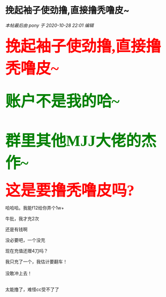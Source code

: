 # 挽起袖子使劲撸,直接撸秃噜皮~


<i class="pstatus"> 本帖最后由 pony 于 2020-10-28 22:01 编辑 </i><br />
<br />
<font face="宋体"><strong><font size="7"><font color="Red">挽起袖子使劲撸,直接撸秃噜皮~</font></font></strong></font><br />
<br />
<img id="aimg_hDk5p" onclick="zoom(this, this.src, 0, 0, 0)" class="zoom" src="https://01.urlnode.com/2020/10/28/_20201028215715.png" onmouseover="img_onmouseoverfunc(this)" onload="thumbImg(this)" border="0" alt="" /><br />
<br />
<font face="宋体"><strong><font size="7"><font color="Green">账户不是我的哈~<br />
<br />
群里其他MJJ大佬的杰作~</font></font></strong></font><br />
<br />
<font face="宋体"><font size="7"><strong><font color="Red">这是要撸秃噜皮吗?</font></strong></font></font>

哈哈哈。我能f12给你弄个1w+

牛批，我才充2次<img id="aimg_R7n86" onclick="zoom(this, this.src, 0, 0, 0)" class="zoom" src="https://cdn.jsdelivr.net/gh/hishis/forum-master/public/images/patch.gif" onmouseover="img_onmouseoverfunc(this)" onload="thumbImg(this)" border="0" alt="" />

还是有钱啊

没必要吧，一个没充

现在充值还赠4刀吗？

我只充了一个，我估计要翻车！<br />
<br />
没敢冲上去！<br />
<br />
<img src="static/image/smiley/default/lol.gif" smilieid="12" border="0" alt="" /><img src="static/image/smiley/default/lol.gif" smilieid="12" border="0" alt="" /><img src="static/image/smiley/default/lol.gif" smilieid="12" border="0" alt="" />

太能撸了，难怪cc受不了了
